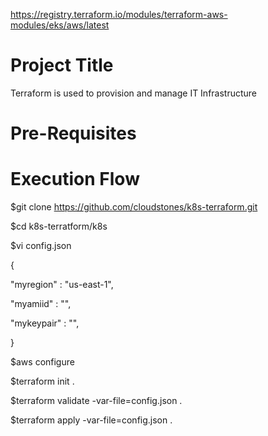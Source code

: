 https://registry.terraform.io/modules/terraform-aws-modules/eks/aws/latest

Project Title
=====================
Terraform is used to provision and manage IT Infrastructure

Pre-Requisites
============================



Execution Flow
=====================

$git clone https://github.com/cloudstones/k8s-terraform.git

$cd k8s-terratform/k8s

$vi config.json

{

"myregion" : "us-east-1",

"myamiid" : "",

"mykeypair" : "",

}

$aws configure

$terraform init .

$terraform validate -var-file=config.json .

$terraform apply -var-file=config.json .
